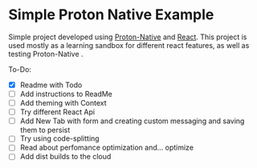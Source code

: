 Simple Proton Native Example
============================

Simple project developed using [Proton-Native](https://proton-native.js.org/#/) and [React](https://reactjs.org/).
This project is used mostly as a learning sandbox for different react features, as well as testing Proton-Native .


To-Do:

- [x] Readme with Todo
- [ ] Add instructions to ReadMe
- [ ] Add theming with Context
- [ ] Try different React Api
- [ ] Add New Tab with form and creating custom messaging and saving them to persist
- [ ] Try using code-splitting
- [ ] Read about perfomance optimization and... optimize
- [ ] Add dist builds to the cloud
